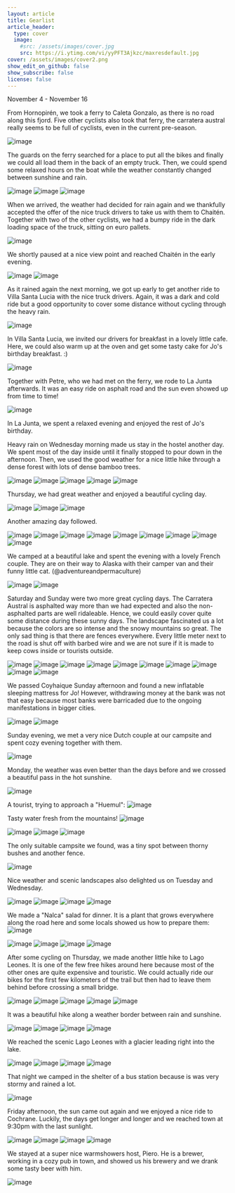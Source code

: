 ```yaml
---
layout: article
title: Gearlist
article_header:
  type: cover
  image:
    #src: /assets/images/cover.jpg
    src: https://i.ytimg.com/vi/yyPFT3Ajkzc/maxresdefault.jpg
cover: /assets/images/cover2.png
show_edit_on_github: false
show_subscribe: false
license: false
---
```


November 4 - November 16

From Hornopirén, we took a ferry to Caleta Gonzalo, as there is no road along this fjord. Five other cyclists also took that ferry, the carratera austral really seems to be full of cyclists, even in the current pre-season.

![image](https://www.dropbox.com/s/1k41tk1i7miohhs/Foto%2004.11.19%2C%2010%2002%2035.jpg?raw=1)

<!--more-->

The guards on the ferry searched for a place to put all the bikes and finally we could all load them in the back of an empty truck. Then, we could spend some relaxed hours on the boat while the weather constantly changed between sunshine and rain.

![image](https://www.dropbox.com/s/khcbyn4tzoja0xx/Foto%2004.11.19%2C%2012%2029%2005.jpg?raw=1)
![image](https://www.dropbox.com/s/9hw7hhc71yuzft9/Foto%2004.11.19%2C%2013%2044%2033.jpg?raw=1)
![image](https://www.dropbox.com/s/aqgbz692j1ftyb2/Foto%2004.11.19%2C%2014%2028%2056.jpg?raw=1)

When we arrived, the weather had decided for rain again and we thankfully accepted the offer of the nice truck drivers to take us with them to Chaitén. Together with two of the other cyclists, we had a bumpy ride in the dark loading space of the truck, sitting on euro pallets.

![image](https://www.dropbox.com/s/pq8k36r0jfqq1lh/Foto%2004.11.19%2C%2016%2001%2032.jpg?raw=1)

We shortly paused at a nice view point and reached Chaitén in the early evening.

![image](https://www.dropbox.com/s/3g6sg1uvwl8zurc/Foto%2004.11.19%2C%2016%2002%2024.jpg?raw=1)
![image](https://www.dropbox.com/s/6xxicmxka47ypl6/Foto%2004.11.19%2C%2017%2043%2030.jpg?raw=1)

As it rained again the next morning, we got up early to get another ride to Villa Santa Lucia with the nice truck drivers. Again, it was a dark and cold ride but a good opportunity to cover some distance without cycling through the heavy rain.

![image](https://www.dropbox.com/s/qktwbh9meryexrj/Foto%2005.11.19%2C%2006%2059%2003.jpg?raw=1)

In Villa Santa Lucia, we invited our drivers for breakfast in a lovely little cafe. Here, we could also warm up at the oven and get some tasty cake for Jo's birthday breakfast. :)

![image](https://www.dropbox.com/s/w5m0l1hda4t8kpv/Foto%2005.11.19%2C%2009%2020%2015.jpg?raw=1)

Together with Petre, who we had met on the ferry, we rode to La Junta afterwards. It was an easy ride on asphalt road and the sun even showed up from time to time!

![image](https://www.dropbox.com/s/11na1wle0mulwxn/Foto%2005.11.19%2C%2013%2030%2058.jpg?raw=1)

In La Junta, we spent a relaxed evening and enjoyed the rest of Jo's birthday.

Heavy rain on Wednesday morning made us stay in the hostel another day. We spent most of the day inside until it finally stopped to pour down in the afternoon. Then, we used the good weather for a nice little hike through a dense forest with lots of dense bamboo trees.

![image](https://www.dropbox.com/s/0qe9m4mkk515ly5/Foto%2006.11.19%2C%2017%2038%2025.jpg?raw=1)
![image](https://www.dropbox.com/s/aiuc7udf5fngtde/Foto%2006.11.19%2C%2017%2041%2022.jpg?raw=1)
![image](https://www.dropbox.com/s/gw2102djnqjwgnx/Foto%2006.11.19%2C%2017%2057%2051.jpg?raw=1)
![image](https://www.dropbox.com/s/rfat3jh9c81z8ed/Foto%2006.11.19%2C%2018%2002%2018.jpg?raw=1)
![image](https://www.dropbox.com/s/u0pyijzywmitcjy/Foto%2006.11.19%2C%2018%2014%2018.jpg?raw=1)

Thursday, we had great weather and enjoyed a beautiful cycling day.

![image](https://www.dropbox.com/s/75n74rvgf2wk79r/Foto%2007.11.19%2C%2017%2000%2009.jpg?raw=1)
![image](https://www.dropbox.com/s/79xhhit9yudnjp9/Foto%2007.11.19%2C%2013%2059%2000.jpg?raw=1)
![image](https://www.dropbox.com/s/18sc78nkx540tn7/Foto%2007.11.19%2C%2019%2011%2044.jpg?raw=1)

Another amazing day followed.

![image](https://www.dropbox.com/s/u8sudf5wcr3h1ty/Foto%2008.11.19%2C%2010%2047%2009.jpg?raw=1)
![image](https://www.dropbox.com/s/1qufqje3671kkc8/Foto%2008.11.19%2C%2011%2020%2010.jpg?raw=1)
![image](https://www.dropbox.com/s/jsre6fl6hvs0ww1/Foto%2008.11.19%2C%2012%2002%2031.jpg?raw=1)
![image](https://www.dropbox.com/s/6yqez3waec0a6y5/Foto%2008.11.19%2C%2012%2022%2024.jpg?raw=1)
![image](https://www.dropbox.com/s/36bb16ov0gqpd4j/Foto%2008.11.19%2C%2013%2016%2022.jpg?raw=1)
![image](https://www.dropbox.com/s/t8q7wk1pxscu068/Foto%2008.11.19%2C%2013%2031%2002.jpg?raw=1)
![image](https://www.dropbox.com/s/4xqb8x029a84d2u/Foto%2008.11.19%2C%2014%2025%2057.jpg?raw=1)
![image](https://www.dropbox.com/s/qbrr54c1haxis67/Foto%2008.11.19%2C%2017%2025%2002.jpg?raw=1)
![image](https://www.dropbox.com/s/fcam38egzhhpxnr/Foto%2008.11.19%2C%2018%2005%2016.jpg?raw=1)

We camped at a beautiful lake and spent the evening with a lovely French couple. They are on their way to Alaska with their camper van and their funny little cat. (@adventureandpermaculture)

![image](https://www.dropbox.com/s/k411cffwu346kst/Foto%2008.11.19%2C%2018%2040%2059.jpg?raw=1)
![image](https://www.dropbox.com/s/q6bvyyebk5s7qd0/Foto%2008.11.19%2C%2018%2044%2037.jpg?raw=1)

Saturday and Sunday were two more great cycling days. The Carratera Austral is asphalted way more than we had expected and also the non-asphalted parts are well ridaleable. Hence, we could easily cover quite some distance during these sunny days. The landscape fascinated us a lot because the colors are so intense and the snowy mountains so great. The only sad thing is that there are fences everywhere. Every little meter next to the road is shut off with barbed wire and we are not sure if it is made to keep cows inside or tourists outside.

![image](https://www.dropbox.com/s/fjhtrez91jzakhe/Foto%2011.11.19%2C%2013%2053%2017.jpg?raw=1)
![image](https://www.dropbox.com/s/tc3ygewtedhc7gt/Foto%2009.11.19%2C%2010%2058%2040.jpg?raw=1)
![image](https://www.dropbox.com/s/vy5ygwnitiv3asd/Foto%2009.11.19%2C%2011%2034%2030.jpg?raw=1)
![image](https://www.dropbox.com/s/4ltua9zh9dsh3lg/Foto%2009.11.19%2C%2012%2047%2032.jpg?raw=1)
![image](https://www.dropbox.com/s/7roe7noxwtc2z8y/Foto%2009.11.19%2C%2013%2017%2027.jpg?raw=1)
![image](https://www.dropbox.com/s/sgwf3kahvitew4x/Foto%2009.11.19%2C%2013%2046%2054.jpg?raw=1)
![image](https://www.dropbox.com/s/41jbackc904qwjo/Foto%2010.11.19%2C%2008%2021%2055.jpg?raw=1)
![image](https://www.dropbox.com/s/ok2ocmfyhz8fx23/Foto%2010.11.19%2C%2009%2046%2021.jpg?raw=1)
![image](https://www.dropbox.com/s/ootes33aopf4ek1/Foto%2010.11.19%2C%2013%2019%2026.jpg?raw=1)
![image](https://www.dropbox.com/s/jamw1bk60bpwjj3/Foto%2010.11.19%2C%2014%2029%2048.jpg?raw=1)

We passed Coyhaique Sunday afternoon and found a new inflatable sleeping mattress for Jo! However, withdrawing money at the bank was not that easy because most banks were barricaded due to the ongoing manifestations in bigger cities.

![image](https://www.dropbox.com/s/m10qfrkzy8rqy5q/Foto%2010.11.19%2C%2015%2020%2021.jpg?raw=1)
![image](https://www.dropbox.com/s/xrbrijyikla65nt/Foto%2010.11.19%2C%2019%2004%2055.jpg?raw=1)

Sunday evening, we met a very nice Dutch couple at our campsite and spent cozy evening together with them.

![image](https://www.dropbox.com/s/rc4nlnildgp2tjr/Foto%2010.11.19%2C%2021%2004%2034.jpg?raw=1)

Monday, the weather was even better than the days before and we crossed a beautiful pass in the hot sunshine.

![image](https://www.dropbox.com/s/q4pycgf1un5thjb/Foto%2011.11.19%2C%2016%2050%2026.jpg?raw=1)

A tourist, trying to approach a "Huemul":
![image](https://www.dropbox.com/s/lg2p2sgwfw3img4/Foto%2011.11.19%2C%2018%2003%2047%20%281%29.jpg?raw=1)

Tasty water fresh from the mountains!
![image](https://www.dropbox.com/s/vbey3m4usu5jcoc/Foto%2011.11.19%2C%2018%2021%2011.jpg?raw=1)

![image](https://www.dropbox.com/s/i4n96z7ieljyhsf/Foto%2011.11.19%2C%2018%2032%2033.jpg?raw=1)
![image](https://www.dropbox.com/s/2u8ax9m5gfqoxv0/Foto%2011.11.19%2C%2018%2034%2057.jpg?raw=1)
![image](https://www.dropbox.com/s/lyeacgbkf9jy8d0/Foto%2011.11.19%2C%2019%2009%2018.jpg?raw=1)

The only suitable campsite we found, was a tiny spot between thorny bushes and another fence.

![image](https://www.dropbox.com/s/vydu524o0ay4g2p/Foto%2012.11.19%2C%2009%2012%2022.jpg?raw=1)

Nice weather and scenic landscapes also delighted us on Tuesday and Wednesday.

![image](https://www.dropbox.com/s/ogqh2mvvalsbubk/Foto%2012.11.19%2C%2009%2041%2050.jpg?raw=1)
![image](https://www.dropbox.com/s/swilnivrewobk77/Foto%2012.11.19%2C%2010%2053%2033.jpg?raw=1)
![image](https://www.dropbox.com/s/d2p8q39tf4vsiyb/Foto%2012.11.19%2C%2013%2017%2026.jpg?raw=1)
![image](https://www.dropbox.com/s/4wejvmpfacs3cqt/Foto%2012.11.19%2C%2020%2009%2016.jpg?raw=1)

We made a "Nalca" salad for dinner. It is a plant that grows everywhere along the road here and some locals showed us how to prepare them:
![image](https://www.dropbox.com/s/kxqgb7u6mlnlajx/Foto%2012.11.19%2C%2020%2050%2033.jpg?raw=1)

![image](https://www.dropbox.com/s/1hx4w0j32cz72jr/Foto%2013.11.19%2C%2014%2016%2053.jpg?raw=1)
![image](https://www.dropbox.com/s/6il13ov0josf5kp/Foto%2013.11.19%2C%2014%2018%2007.jpg?raw=1)
![image](https://www.dropbox.com/s/m1pozq84u5dfy6a/Foto%2013.11.19%2C%2015%2043%2003.jpg?raw=1)
![image](https://www.dropbox.com/s/8x4q2j02wd1el85/Foto%2013.11.19%2C%2020%2045%2036.jpg?raw=1)

After some cycling on Thursday, we made another little hike to Lago Leones. It is one of the few free hikes around here because most of the other ones are quite expensive and touristic.
We could actually ride our bikes for the first few kilometers of the trail but then had to leave them behind before crossing a small bridge.

![image](https://www.dropbox.com/s/63zbkjs2qe7yeh3/Foto%2014.11.19%2C%2013%2039%2017.jpg?raw=1)
![image](https://www.dropbox.com/s/txt2uw4wr1bffb1/Foto%2014.11.19%2C%2013%2058%2009.jpg?raw=1)
![image](https://www.dropbox.com/s/o9g8d72mziyuoqr/Foto%2014.11.19%2C%2015%2027%2003.jpg?raw=1)
![image](https://www.dropbox.com/s/paeghsod9ae1l10/Foto%2014.11.19%2C%2015%2036%2042.jpg?raw=1)
![image](https://www.dropbox.com/s/rhzkxh9zm1h1brx/Foto%2014.11.19%2C%2015%2047%2020.jpg?raw=1)

It was a beautiful hike along a weather border between rain and sunshine.

![image](https://www.dropbox.com/s/eu925gucxpje5k6/Foto%2014.11.19%2C%2015%2051%2032.jpg?raw=1)
![image](https://www.dropbox.com/s/l15gxmkkni3j101/Foto%2014.11.19%2C%2016%2001%2052.jpg?raw=1)
![image](https://www.dropbox.com/s/m6soguasoaewgu5/Foto%2014.11.19%2C%2016%2008%2052.jpg?raw=1)
![image](https://www.dropbox.com/s/1j4dhnu6vyet6gh/Foto%2014.11.19%2C%2018%2014%2015.jpg?raw=1)

We reached the scenic Lago Leones with a glacier leading right into the lake.

![image](https://www.dropbox.com/s/xe5hjnzcv9tvs5h/Foto%2014.11.19%2C%2017%2016%2052.jpg?raw=1)
![image](https://www.dropbox.com/s/qfn1sdu1cy79480/Foto%2014.11.19%2C%2017%2011%2041.jpg?raw=1)
![image](https://www.dropbox.com/s/qcyubobf5os6s6r/Foto%2014.11.19%2C%2017%2012%2051.jpg?raw=1)
![image](https://www.dropbox.com/s/uyn1rug9csozffc/Foto%2014.11.19%2C%2017%2038%2046.jpg?raw=1)

That night we camped in the shelter of a bus station because is was very stormy and rained a lot.

![image](https://www.dropbox.com/s/g4rer2rra3i1rcr/Foto%2015.11.19%2C%2009%2027%2058.jpg?raw=1)

Friday afternoon, the sun came out again and we enjoyed a nice ride to Cochrane. Luckily, the days get longer and longer and we reached town at 9:30pm with the last sunlight.

![image](https://www.dropbox.com/s/x5rrg0jnypciu7k/Foto%2015.11.19%2C%2012%2030%2038.jpg?raw=1)
![image](https://www.dropbox.com/s/sgeuyjn51ij4cbk/Foto%2015.11.19%2C%2014%2048%2056.jpg?raw=1)
![image](https://www.dropbox.com/s/k71llkztod6unr8/Foto%2015.11.19%2C%2016%2038%2055.jpg?raw=1)
![image](https://www.dropbox.com/s/ndxr9lzz3xeih9w/Foto%2015.11.19%2C%2018%2015%2033.jpg?raw=1)

We stayed at a super nice warmshowers host, Piero. He is a brewer, working in a cozy pub in town, and showed us his brewery and we drank some tasty beer with him.

![image](https://www.dropbox.com/s/eipfm06468qgpmu/Foto%2016.11.19%2C%2013%2005%2021.jpg?raw=1)
